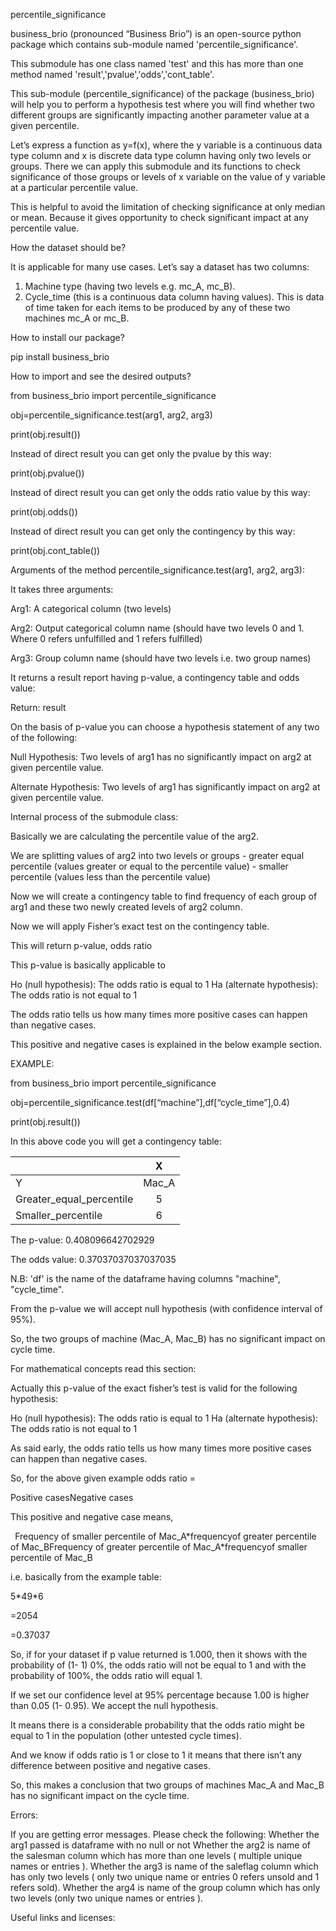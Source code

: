percentile\_significance

business\_brio (pronounced “Business Brio”) is an open-source python package which contains sub-module named 'percentile\_significance'.

This submodule has one class named 'test' and this has more than one method named 'result','pvalue','odds','cont\_table'.

This sub-module (percentile\_significance) of the package (business\_brio) will help you to perform a hypothesis test where you will find whether two different groups are significantly impacting another parameter value at a given percentile.

Let’s express a function as y=f(x), where the y variable is a continuous data type column and x is discrete data type column having only two levels or groups. There we can apply this submodule and its functions to check significance of those groups or levels of x variable on the value of y variable at a particular percentile value.

This is helpful to avoid the limitation of checking significance at only median or mean. Because it gives opportunity to check significant impact at any percentile value.

How the dataset should be?

It is applicable for many use cases. Let’s say a dataset has two columns:

1. Machine type (having two levels  e.g. mc\_A, mc\_B).
1. Cycle\_time (this is a continuous data column having values). This is data of time taken for each items to be produced by any of these two machines mc\_A or mc\_B.

How to install our package?

pip install business\_brio

How to import and see the desired outputs?

from business\_brio import percentile\_significance

obj=percentile\_significance.test(arg1, arg2, arg3)

print(obj.result())

Instead of direct result you can get only the pvalue by this way:

print(obj.pvalue())


Instead of direct result you can get only the odds ratio value by this way:

print(obj.odds())

Instead of direct result you can get only the contingency by this way:

print(obj.cont\_table())



Arguments of the method percentile\_significance.test(arg1, arg2, arg3):

It takes three arguments:

Arg1: A categorical column (two levels)

Arg2: Output categorical column name (should have two levels 0 and 1. Where 0 refers unfulfilled and 1 refers fulfilled)

Arg3: Group column name (should have two levels i.e. two group names)

It returns a result report having p-value, a contingency table and odds value:

Return: result

On the basis of p-value you can choose a hypothesis statement of any two of the following:

Null Hypothesis: Two levels of arg1 has no significantly impact on arg2 at given percentile value.

Alternate Hypothesis: Two levels of arg1 has significantly impact on arg2 at given percentile value.

Internal process of the submodule class:

Basically we are calculating the percentile value of the arg2.

We are splitting values of arg2 into two levels or groups
\- greater equal percentile (values greater or equal to the percentile value) 
\- smaller percentile (values less than the percentile value) 

Now we will create a contingency table to find frequency of each group of arg1 and these two newly created levels of arg2 column.

Now we will apply Fisher’s exact test on the contingency table.

This will return p-value, odds ratio

This p-value is basically applicable to 

Ho (null hypothesis): The odds ratio is equal to 1
Ha (alternate hypothesis): The odds ratio is not equal to 1

The odds ratio tells us how many times more positive cases can happen than negative cases.

This positive and negative cases is explained in the below example section.

EXAMPLE:

from business\_brio import percentile\_significance

obj=percentile\_significance.test(df[“machine”],df[“cycle\_time”],0.4)

print(obj.result())


In this above code you will get a contingency table:

||X|
| :- | :-: |
|Y|Mac\_A|Mac\_B|
|Greater\_equal\_percentile|5|9|
|Smaller\_percentile|6|4|

The p-value: 0.408096642702929

The odds value: 0.37037037037037035

N.B: 'df' is the name of the dataframe having columns "machine", "cycle\_time".

From the p-value we will accept null hypothesis (with confidence interval of 95%).

So, the two groups of machine (Mac\_A, Mac\_B) has no significant impact on cycle time.

For mathematical concepts read this section:

Actually this p-value of the exact fisher’s test is valid for the following hypothesis:

Ho (null hypothesis): The odds ratio is equal to 1
Ha (alternate hypothesis): The odds ratio is not equal to 1

As said early, the odds ratio tells us how many times more positive cases can happen than negative cases. 

So, for the above given example odds ratio =

Positive casesNegative cases

This positive and negative case means,

` `Frequency of smaller percentile of Mac\_A\*frequencyof greater percentile of Mac\_BFrequency of greater percentile of Mac\_A\*frequencyof smaller percentile of Mac\_B

i.e. basically from the example table:

5\*49\*6

=2054

=0.37037


So, if for your dataset if p value returned is 1.000, then it shows with the probability of (1- 1) 0%, the odds ratio will not be equal to 1 and with the probability of 100%, the odds ratio will equal 1. 

If we set our confidence level at 95% percentage because 1.00 is higher than 0.05 (1- 0.95). We accept the null hypothesis. 

It means there is a considerable probability that the odds ratio might be equal to 1 in the population (other untested cycle times). 

And we know if odds ratio is 1 or close to 1 it means that there isn’t any difference between positive and negative cases.

So, this makes a conclusion that two groups of machines Mac\_A and Mac\_B has no significant impact on the cycle time. 

Errors:

If you are getting error messages. Please check the following: Whether the arg1 passed is dataframe with no null or not Whether the arg2 is name of the salesman column which has more than one levels ( multiple unique names or entries ). Whether the arg3 is name of the saleflag column which has only two levels ( only two unique name or entries 0 refers unsold and 1 refers sold). Whether the arg4 is name of the group column which has only two levels (only two unique names or entries ).

Useful links and licenses:
